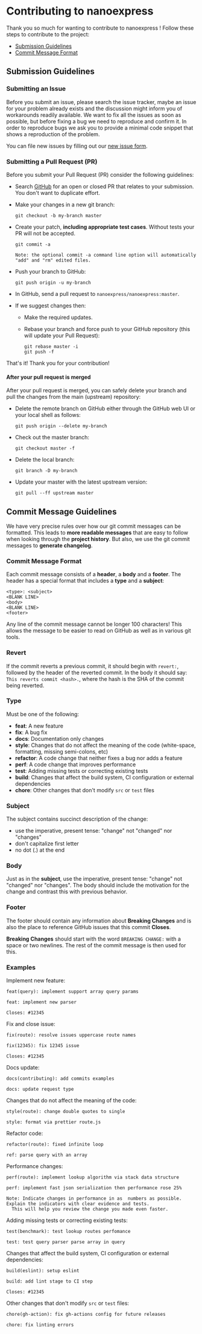 # Contributing to nanoexpress

Thank you so much for wanting to contribute to nanoexpress !
Follow these steps to contribute to the project:

- [Submission Guidelines](#submit)
- [Commit Message Format](#commit)

## <a name="submit"></a> Submission Guidelines

### <a name="submit-issue"></a> Submitting an Issue

Before you submit an issue, please search the issue tracker,
maybe an issue for your problem already exists and the discussion might inform you of workarounds readily available.
We want to fix all the issues as soon as possible, but before fixing a bug we need to reproduce and confirm it.
In order to reproduce bugs we ask you to provide a minimal code snippet that shows a reproduction of the problem.

You can file new issues by filling out our [new issue form](https://github.com/nanoexpress/nanoexpress/issues/new/choose).

### <a name="submit-pr"></a> Submitting a Pull Request (PR)

Before you submit your Pull Request (PR) consider the following guidelines:

- Search [GitHub](https://github.com/nanoexpress/nanoexpress/pulls) for an open or closed PR
  that relates to your submission. You don't want to duplicate effort.
- Make your changes in a new git branch:

     ```shell
     git checkout -b my-branch master
     ```

- Create your patch, **including appropriate test cases**. Without tests your PR will not be accepted.

     ```shell
     git commit -a

    Note: the optional commit -a command line option will automatically "add" and "rm" edited files.

- Push your branch to GitHub:

    ```shell
    git push origin -u my-branch
    ```

- In GitHub, send a pull request to `nanoexpress/nanoexpress:master`.
- If we suggest changes then:
  - Make the required updates.
  - Rebase your branch and force push to your GitHub repository (this will update your Pull Request):

    ```shell
    git rebase master -i
    git push -f
    ```

That's it! Thank you for your contribution!

#### After your pull request is merged

After your pull request is merged, you can safely delete your branch and pull the changes
from the main (upstream) repository:

- Delete the remote branch on GitHub either through the GitHub web UI or your local shell as follows:

    ```shell
    git push origin --delete my-branch
    ```

- Check out the master branch:

    ```shell
    git checkout master -f
    ```

- Delete the local branch:

    ```shell
    git branch -D my-branch
    ```

- Update your master with the latest upstream version:

    ```shell
    git pull --ff upstream master
    ```

## <a name="commit"></a> Commit Message Guidelines

We have very precise rules over how our git commit messages can be formatted.  This leads to **more
readable messages** that are easy to follow when looking through the **project history**.  But also,
we use the git commit messages to **generate changelog**.

### Commit Message Format

Each commit message consists of a **header**, a **body** and a **footer**.  The header has a special
format that includes a **type** and a **subject**:

```text
<type>: <subject>
<BLANK LINE>
<body>
<BLANK LINE>
<footer>
```

Any line of the commit message cannot be longer 100 characters! This allows the message to be easier
to read on GitHub as well as in various git tools.

### Revert

If the commit reverts a previous commit, it should begin with `revert:`, followed by the header of
the reverted commit. In the body it should say: `This reverts commit <hash>.`, where the hash is
the SHA of the commit being reverted.

### Type

Must be one of the following:

- **feat**: A new feature
- **fix**: A bug fix
- **docs**: Documentation only changes
- **style**: Changes that do not affect the meaning of the code (white-space, formatting, missing semi-colons, etc)
- **refactor**: A code change that neither fixes a bug nor adds a feature
- **perf**: A code change that improves performance
- **test**: Adding missing tests or correcting existing tests
- **build**: Changes that affect the build system, CI configuration or external dependencies
- **chore**: Other changes that don't modify `src` or `test` files

### Subject

The subject contains succinct description of the change:

- use the imperative, present tense: "change" not "changed" nor "changes"
- don't capitalize first letter
- no dot (.) at the end

### Body

Just as in the **subject**, use the imperative, present tense: "change" not "changed" nor "changes".
The body should include the motivation for the change and contrast this with previous behavior.

### Footer

The footer should contain any information about **Breaking Changes** and is also the place to
reference GitHub issues that this commit **Closes**.

**Breaking Changes** should start with the word `BREAKING CHANGE:` with a space or two newlines.
The rest of the commit message is then used for this.

### Examples

Implement new feature:

```text
feat(query): implement support array query params

feat: implement new parser

Closes: #12345
```

Fix and close issue:

```text
fix(route): resolve issues uppercase route names

fix(12345): fix 12345 issue

Closes: #12345
```

Docs update:

```text
docs(contributing): add commits examples

docs: update request type
```

Changes that do not affect the meaning of the code:

```text
style(route): change double quotes to single

style: format via prettier route.js
```

Refactor code:

```text
refactor(route): fixed infinite loop

ref: parse query with an array
```

Performance changes:

```text
perf(route): implement lookup algorithm via stack data structure

perf: implement fast json serialization then performance rose 25%

Note: Indicate changes in performance in as  numbers as possible. Explain the indicators with clear evidence and tests.
  This will help you review the change you made even faster.
```

Adding missing tests or correcting existing tests:

```text
test(benchmark): test lookup routes perfomance

test: test query parser parse array in query
```

Changes that affect the build system, CI configuration or external dependencies:

```text
build(eslint): setup eslint

build: add lint stage to CI step

Closes: #12345
```

Other changes that don't modify `src` or `test` files:

```text
chore(gh-action): fix gh-actions config for future releases

chore: fix linting errors
```
